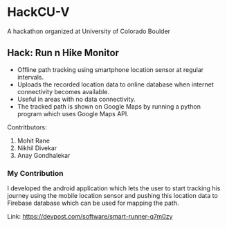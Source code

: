 # HackCU-V
A hackathon organized at University of Colorado Boulder

## Hack: Run n Hike Monitor
- Offline path tracking using smartphone location sensor at regular intervals.
- Uploads the recorded location data to online database when internet connectivity becomes available.
- Useful in areas with no data connectivity.
- The tracked path is shown on Google Maps by running a python program which uses Google Maps API.

Contritbutors:
1. Mohit Rane
2. Nikhil Divekar
3. Anay Gondhalekar

### My Contribution
I developed the android application which lets the user to start tracking his journey using the mobile location sensor and pushing this location data to Firebase database which can be used for mapping the path.

Link: https://devpost.com/software/smart-runner-q7m0zy
